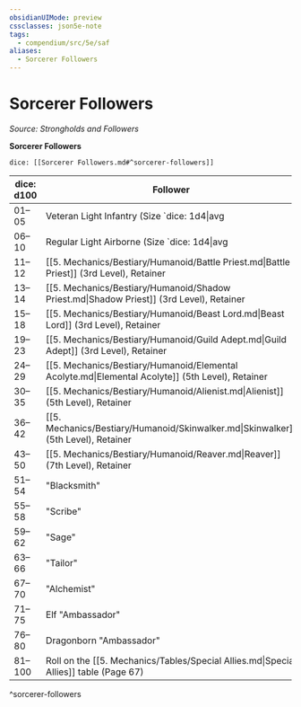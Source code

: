 ```yaml
---
obsidianUIMode: preview
cssclasses: json5e-note
tags:
  - compendium/src/5e/saf
aliases:
  - Sorcerer Followers
---
```

# Sorcerer Followers
*Source: Strongholds and Followers* 

**Sorcerer Followers**

`dice: [[Sorcerer Followers.md#^sorcerer-followers]]`

| dice: d100 | Follower |
|------------|----------|
| 01–05 | Veteran Light Infantry (Size `dice: 1d4\|avg|noform` (`1d4`)), Unit |
| 06–10 | Regular Light Airborne (Size `dice: 1d4\|avg|noform` (`1d4`)), Unit |
| 11–12 | [[5. Mechanics/Bestiary/Humanoid/Battle Priest.md\|Battle Priest]] (3rd Level), Retainer |
| 13–14 | [[5. Mechanics/Bestiary/Humanoid/Shadow Priest.md\|Shadow Priest]] (3rd Level), Retainer |
| 15–18 | [[5. Mechanics/Bestiary/Humanoid/Beast Lord.md\|Beast Lord]] (3rd Level), Retainer |
| 19–23 | [[5. Mechanics/Bestiary/Humanoid/Guild Adept.md\|Guild Adept]] (3rd Level), Retainer |
| 24–29 | [[5. Mechanics/Bestiary/Humanoid/Elemental Acolyte.md\|Elemental Acolyte]] (5th Level), Retainer |
| 30–35 | [[5. Mechanics/Bestiary/Humanoid/Alienist.md\|Alienist]] (5th Level), Retainer |
| 36–42 | [[5. Mechanics/Bestiary/Humanoid/Skinwalker.md\|Skinwalker]] (5th Level), Retainer |
| 43–50 | [[5. Mechanics/Bestiary/Humanoid/Reaver.md\|Reaver]] (7th Level), Retainer |
| 51–54 | "Blacksmith" |
| 55–58 | "Scribe" |
| 59–62 | "Sage" |
| 63–66 | "Tailor" |
| 67–70 | "Alchemist" |
| 71–75 | Elf "Ambassador" |
| 76–80 | Dragonborn "Ambassador" |
| 81–100 | Roll on the [[5. Mechanics/Tables/Special Allies.md\|Special Allies]] table (Page 67) |
^sorcerer-followers
